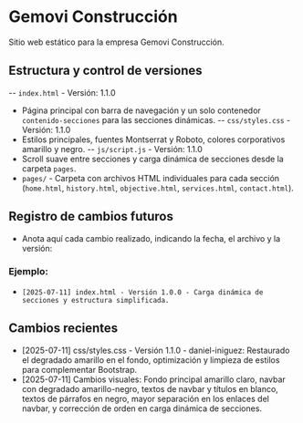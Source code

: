 # Gemovi Construcción
Sitio web estático para la empresa Gemovi Construcción.

## Estructura y control de versiones

-- `index.html` - Versión: 1.1.0
  - Página principal con barra de navegación y un solo contenedor `contenido-secciones` para las secciones dinámicas.
-- `css/styles.css` - Versión: 1.1.0
  - Estilos principales, fuentes Montserrat y Roboto, colores corporativos amarillo y negro.
-- `js/script.js` - Versión: 1.1.0
  - Scroll suave entre secciones y carga dinámica de secciones desde la carpeta `pages`.
- `pages/` - Carpeta con archivos HTML individuales para cada sección (`home.html`, `history.html`, `objective.html`, `services.html`, `contact.html`).


## Registro de cambios futuros

- Anota aquí cada cambio realizado, indicando la fecha, el archivo y la versión:

### Ejemplo:
- `[2025-07-11] index.html - Versión 1.0.0 - Carga dinámica de secciones y estructura simplificada.`

## Cambios recientes

- [2025-07-11] css/styles.css - Versión 1.1.0 - daniel-iniguez: Restaurado el degradado amarillo en el fondo, optimización y limpieza de estilos para complementar Bootstrap.
- [2025-07-11] Cambios visuales: Fondo principal amarillo claro, navbar con degradado amarillo-negro, textos de navbar y títulos en blanco, textos de párrafos en negro, mayor separación en los enlaces del navbar, y corrección de orden en carga dinámica de secciones.


